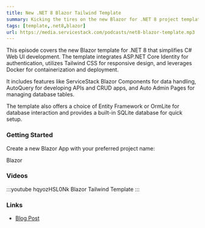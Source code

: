 ```yaml
---
title: New .NET 8 Blazor Tailwind Template
summary: Kicking the tires on the new Blazor for .NET 8 project template for streamlined Web UI development in C#
tags: [template,.net8,blazor]
url: https://media.servicestack.com/podcasts/net8-blazor-template.mp3
---
```


This episode covers the new Blazor template for .NET 8 that simplifies C# Web UI development. 
The template integrates ASP.NET Core Identity for authentication, utilizes Tailwind CSS for 
responsive design, and leverages Docker for containerization and deployment. 

It includes features like ServiceStack Blazor Components for data handling, AutoQuery for 
developing APIs and CRUD apps, and Auto Admin Pages for managing database tables. 

The template also offers a choice of Entity Framework or OrmLite for database interaction 
and provides a built-in SQLite database for quick setup.

### Getting Started

Create a new Blazor App with your preferred project name:

<project-creator v-slot="x">
    <project-template :name="x.text" repo="NetCoreTemplates/blazor" :tags="['auto','tailwind']">
        <div class="mb-3 text-xl font-medium text-gray-700 dark:text-gray-200">Blazor</div>
        <template #icon>
            <img class='w-12 h-12' src="/img/svgs/blazor.svg">
        </template>
    </project-template>
</project-creator>

### Videos

:::youtube hqyozHSL0Nk
Blazor Tailwind Template
:::

### Links

- [Blog Post](/posts/net8-blazor-template)
